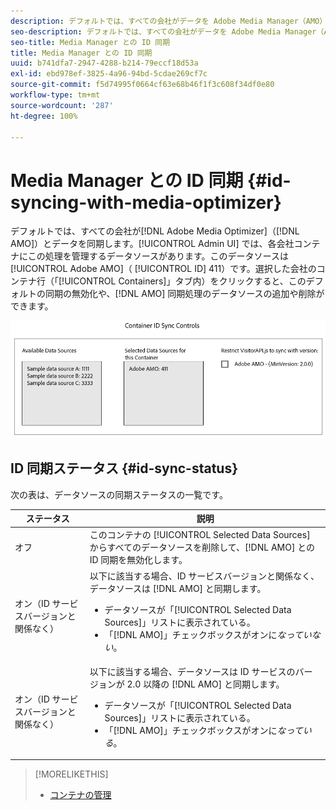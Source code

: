 ```yaml
---
description: デフォルトでは、すべての会社がデータを Adobe Media Manager（AMO）と同期します。Admin UI では、各会社コンテナにこの処理を管理するデータソースがあります。このデータソースは Adobe AMO（ID 411）です。選択した会社のコンテナ行（「Containers」タブ内）をクリックすると、このデフォルトの同期の無効化や、AMO 同期処理のデータソースの追加や削除ができます。
seo-description: デフォルトでは、すべての会社がデータを Adobe Media Manager（AMO）と同期します。Admin UI では、各会社コンテナにこの処理を管理するデータソースがあります。このデータソースは Adobe AMO（ID 411）です。選択した会社のコンテナ行（「Containers」タブ内）をクリックすると、このデフォルトの同期の無効化や、AMO 同期処理のデータソースの追加や削除ができます。
seo-title: Media Manager との ID 同期
title: Media Manager との ID 同期
uuid: b741dfa7-2947-4288-b214-79eccf18d53a
exl-id: ebd978ef-3825-4a96-94bd-5cdae269cf7c
source-git-commit: f5d74995f0664cf63e68b46f1f3c608f34df0e80
workflow-type: tm+mt
source-wordcount: '287'
ht-degree: 100%

---
```


# Media Manager との ID 同期 {#id-syncing-with-media-optimizer}

デフォルトでは、すべての会社が[!DNL Adobe Media Optimizer]（[!DNL AMO]）とデータを同期します。[!UICONTROL Admin UI] では、各会社コンテナにこの処理を管理するデータソースがあります。このデータソースは [!UICONTROL Adobe AMO]（ [!UICONTROL ID] 411）です。選択した会社のコンテナ行（「[!UICONTROL Containers]」タブ内）をクリックすると、このデフォルトの同期の無効化や、[!DNL AMO] 同期処理のデータソースの追加や削除ができます。

![](assets/id-sync.png)

## ID 同期ステータス {#id-sync-status}

次の表は、データソースの同期ステータスの一覧です。

| ステータス | 説明 |
|------ | -------- |
| オフ | このコンテナの [!UICONTROL Selected Data Sources] からすべてのデータソースを削除して、[!DNL AMO] との ID 同期を無効化します。 |
| オン（ID サービスバージョンと関係なく） | 以下に該当する場合、ID サービスバージョンと関係なく、データソースは [!DNL AMO] と同期します。 <ul><li>データソースが「[!UICONTROL Selected Data Sources]」リストに表示されている。</li><li>「[!DNL AMO]」チェックボックスがオンに&#x200B;*なっていない*。</li></ul> |
| オン（ID サービスバージョンと関係なく） | 以下に該当する場合、データソースは ID サービスのバージョンが 2.0 以降の [!DNL AMO] と同期します。 <ul><li>データソースが「[!UICONTROL Selected Data Sources]」リストに表示されている。</li><li>「[!DNL AMO]」チェックボックスがオンに&#x200B;*なっている*。</li></ul> |

>[!MORELIKETHIS]
>
>* [コンテナの管理](../companies/admin-manage-containers.md#task_61DB5CEECC5049DD8D059C642AC3F967)


